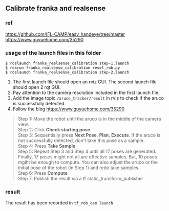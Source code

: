 ## Calibrate franka and realsense
### ref  
https://github.com/IFL-CAMP/easy_handeye/tree/master  
https://www.guyuehome.com/35290  
### usage of the launch files in this folder  
`$ roslaunch franka_realsense_calibration step-1.launch`  
`$ rosrun franka_realsense_calibration reset_rob.py`  
`$ roslaunch franka_realsense_calibration step-2.launch`  
1. The first launch file should open an rviz GUI. The second launch file should open 2 rqt GUI.  
2. Pay attention to the camera resolution included in the first launch file.
3. Add the image topic `/aruco_tracker/result` in rviz to check if the aruco is successfully detected.   
4. Follow the blog https://www.guyuehome.com/35290  
> Step 1: Move the robot until the aruco is in the middle of the camera view.  
> Step 2: Click **Check starting pose**.  
> Step 3: Sequentially press **Next Pose**, **Plan**, **Execute**. If the aruco is not successfully detected, don't take this pose as a sample.  
> Step 4: Press **Take Sample**  
> Step 5: Repeat Step 3 and Step 4 until all 17 poses are generated. Finally, 17 poses might not all are effective samples. But, 10 poses mgiht be enough to compute. You can also adjust the aruco or the initial pose of the robot (in Step 1) and redo take samples.  
> Step 6: Press **Compute**  
> Step 7: Publish the result via a tf static\_transform\_publisher  
    
### result  
The result has been recorded in `tf_rob_cam.launch`  


